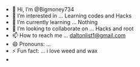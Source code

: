 - 👋 Hi, I’m @Bigmoney734
- 👀 I’m interested in ... Learning codes and Hacks
- 🌱 I’m currently learning ... Nothing 
- 💞️ I’m looking to collaborate on ... Hacks and root
- 📫 How to reach me ... daltonlist1@gmail.com
- 😄 Pronouns: ...
- ⚡ Fun fact: ... i love weed and wax
- 

<!---
Bigmoney734/Bigmoney734 is a ✨ special ✨ repository because its `README.md` (this file) appears on your GitHub profile.
You can click the Preview link to take a look at your changes.
--->
